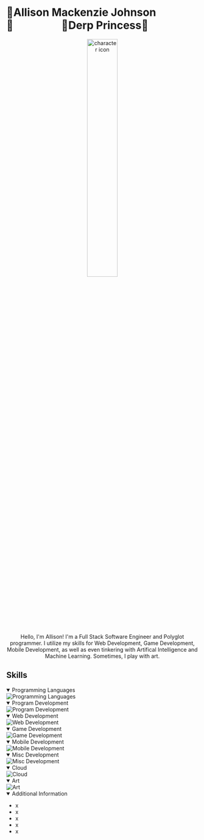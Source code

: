 # 🎀Allison Mackenzie Johnson🎀&nbsp;&nbsp;&nbsp;&nbsp;&nbsp;&nbsp;&nbsp;&nbsp;&nbsp;&nbsp;&nbsp;&nbsp;&nbsp;&nbsp;&nbsp;&nbsp;&nbsp;&nbsp;&nbsp;🎀Derp Princess🎀

<div align="center">
  <img alt="character icon" src="https://github.com/DerpPrincess/derpprincess/assets/36901824/1e1994b4-ec82-45fb-9ad4-09638d783cdd" width="40%"/>
</div>

<div align="center">
Hello, I'm Allison! I'm a Full Stack Software Engineer and Polyglot programmer. I utilize my skills for Web Development, Game Development, Mobile Development, as well as even tinkering with Artifical Intelligence and Machine Learning. Sometimes, I play with art.
</div>

## Skills
<details open>
  <summary>Programming Languages</summary>
  <img alt="Programming Languages" src="https://skillicons.dev/icons?i=js,ts,java,python,c,cpp,cs,go,lua,)" />
</details>

<details open>
  <summary>Program Development</summary>
  <img alt="Program Development" src="https://skillicons.dev/icons?i=nodejs,tensorflow,)" />
</details>

<details open>
  <summary>Web Development</summary>
  <img alt="Web Development" src="https://skillicons.dev/icons?i=react,vue,vercel,redux,html,css,sass,tailwind,spring,maven,mongodb,mysql,postgres,postman)" />
</details>

<details open>
  <summary>Game Development</summary>
  <img alt="Game Development" src="https://skillicons.dev/icons?i=unity,unreal" />
</details>

<details open>
  <summary>Mobile Development</summary>
  <img alt="Mobile Development" src="https://skillicons.dev/icons?i=swift" />
</details>

<details open>
  <summary>Misc Development</summary>
  <img alt="Misc Development" src="https://skillicons.dev/icons?i=bots,discord,figma,firebase,git,github,gitlab,eclipse,idea,visualstudio,vscode,jenkins,jest,netlify,nextjs,powershell" />
</details>

<details open>
  <summary>Cloud</summary>
  <img alt="Cloud" src="https://skillicons.dev/icons?i=aws,azure" />
</details>

<details open>
  <summary>Art</summary>
  <img alt="Art" src="https://skillicons.dev/icons?i=ae,blender,ps" />
</details>




<details open>
  <summary>Additional Information</summary>
  <ul>
    <li>x</li>
    <li>x</li>
    <li>x</li>
    <li>x</li>
    <li>x</li>
  </ul>
</details>
